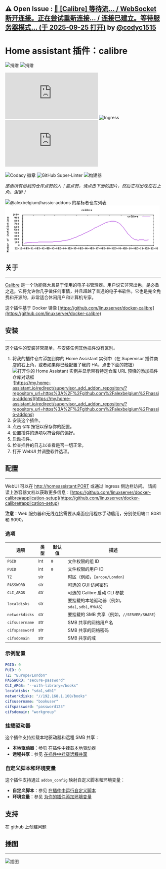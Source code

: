 ## ⚠️ Open Issue : [🐛 [Calibre] 等待流... / WebSocket 断开连接。正在尝试重新连接... / 连接已建立。等待服务器模式... (于 2025-09-25 打开)](https://github.com/alexbelgium/hassio-addons/issues/2126) by [@codyc1515](https://github.com/codyc1515)
# Home assistant 插件：calibre

![捐赠](https://www.buymeacoffee.com/alexbelgium)
![捐赠](https://www.paypal.com/donate/?hosted_button_id=DZFULJZTP3UQA)

![版本](https://img.shields.io/badge/dynamic/json?label=版本&query=%24.version&url=https%3A%2F%2Fraw.githubusercontent.com%2Falexbelgium%2Fhassio-addons%2Fmaster%2Fcalibre%2Fconfig.json)
![Ingress](https://img.shields.io/badge/dynamic/json?label=Ingress&query=%24.ingress&url=https%3A%2F%2Fraw.githubusercontent.com%2Falexbelgium%2Fhassio-addons%2Fmaster%2Fcalibre%2Fconfig.json)
![架构](https://img.shields.io/badge/dynamic/json?color=success&label=架构&query=%24.arch&url=https%3A%2F%2Fraw.githubusercontent.com%2Falexbelgium%2Fhassio-addons%2Fmaster%2Fcalibre%2Fconfig.json)

![Codacy 徽章](https://app.codacy.com/project/badge/Grade/9c6cf10bdbba45ecb202d7f579b5be0e) ![GitHub Super-Linter](https://img.shields.io/github/actions/workflow/status/alexbelgium/hassio-addons/weekly-supelinter.yaml?label=Lint%20code%20base) ![构建器](https://img.shields.io/github/actions/workflow/status/alexbelgium/hassio-addons/onpush_builder.yaml?label=构建器)

[donation-badge]: https://img.shields.io/badge/Buy%20me%20a%20coffee%20(no%20paypal)-%23d32f2f?logo=buy-me-a-coffee&style=flat&logoColor=white
[paypal-badge]: https://img.shields.io/badge/Buy%20me%20a%20coffee%20with%20Paypal-0070BA?logo=paypal&style=flat&logoColor=white

_感谢所有给我的仓库点赞的人！要点赞，请点击下面的图片，然后它将出现在右上角。谢谢！_

![@alexbelgium/hassio-addons 的星标者仓库列表](https://raw.githubusercontent.com/alexbelgium/hassio-addons/master/.github/stars2.svg) ![下载量演变](https://raw.githubusercontent.com/alexbelgium/hassio-addons/master/calibre/stats.png)

## 关于

---

[Calibre](https://calibre-ebook.com/) 是一个功能强大且易于使用的电子书管理器。用户说它非常出色，是必备之选。它将允许你几乎做任何事情，并且超越了普通的电子书软件。它也是完全免费和开源的，非常适合休闲用户和计算机专家。

这个插件基于 Docker 镜像 [https://github.com/linuxserver/docker-calibre](https://github.com/linuxserver/docker-calibre)

## 安装

---

这个插件的安装非常简单，与安装任何其他插件没有区别。

1. 将我的插件仓库添加到你的 Home Assistant 实例中（在 Supervisor 插件商店的右上角，或者如果你已经配置了我的 HA，点击下面的按钮）
   ![打开你的 Home Assistant 实例并显示带有特定仓库 URL 预填的添加插件仓库对话框](https://my.home-assistant.io/badges/supervisor_add_addon_repository.svg) ![https://my.home-assistant.io/redirect/supervisor_add_addon_repository/?repository_url=https%3A%2F%2Fgithub.com%2Falexbelgium%2Fhassio-addons](https://my.home-assistant.io/redirect/supervisor_add_addon_repository/?repository_url=https%3A%2F%2Fgithub.com%2Falexbelgium%2Fhassio-addons)
1. 安装这个插件。
1. 点击 `保存` 按钮以保存你的配置。
1. 设置插件的选项以符合你的偏好。
1. 启动插件。
1. 检查插件的日志以查看是否一切正常。
1. 打开 WebUI 并调整软件选项。

## 配置

---

WebUI 可以在 <http://homeassistant:PORT> 或通过 Ingress 侧边栏访问。
请阅读上游容器文档以获取更多信息：[https://github.com/linuxserver/docker-calibre#application-setup](https://github.com/linuxserver/docker-calibre#application-setup)

**注意**：Web 服务器和无线连接需要从桌面应用程序手动启用，分别使用端口 8081 和 9090。

### 选项

| 选项 | 类型 | 默认值 | 描述 |
|------|------|--------|-------|
| `PGID` | int | `0` | 文件权限的组 ID |
| `PUID` | int | `0` | 文件权限的用户 ID |
| `TZ` | str | | 时区（例如，`Europe/London`） |
| `PASSWORD` | str | | 可选的 GUI 访问密码 |
| `CLI_ARGS` | str | | 可选的 Calibre 启动 CLI 参数 |
| `localdisks` | str | | 要挂载的本地驱动器（例如，`sda1,sdb1,MYNAS`） |
| `networkdisks` | str | | 要挂载的 SMB 共享（例如，`//SERVER/SHARE`） |
| `cifsusername` | str | | SMB 共享的网络用户名 |
| `cifspassword` | str | | SMB 共享的网络密码 |
| `cifsdomain` | str | | SMB 共享的域 |

### 示例配置

```yaml
PGID: 0
PUID: 0
TZ: "Europe/London"
PASSWORD: "secure-password"
CLI_ARGS: "--with-library=/books"
localdisks: "sda1,sdb1"
networkdisks: "//192.168.1.100/books"
cifsusername: "bookuser"
cifspassword: "password123"
cifsdomain: "workgroup"
```

### 挂载驱动器

这个插件支持挂载本地驱动器和远程 SMB 共享：

- **本地驱动器**：参见 [在插件中挂载本地驱动器](https://github.com/alexbelgium/hassio-addons/wiki/Mounting-Local-Drives-in-Addons)
- **远程共享**：参见 [在插件中挂载远程共享](https://github.com/alexbelgium/hassio-addons/wiki/Mounting-remote-shares-in-Addons)

### 自定义脚本和环境变量

这个插件支持通过 `addon_config` 映射自定义脚本和环境变量：

- **自定义脚本**：参见 [在插件中运行自定义脚本](https://github.com/alexbelgium/hassio-addons/wiki/Running-custom-scripts-in-Addons)
- **环境变量**：参见 [为你的插件添加环境变量](https://github.com/alexbelgium/hassio-addons/wiki/Add-Environment-variables-to-your-Addon)

## 支持

在 github 上创建问题

## 插图

---

![插图](https://calibre.com/img/slider/artistdetails.png)

[repository]: https://github.com/alexbelgium/hassio-addons